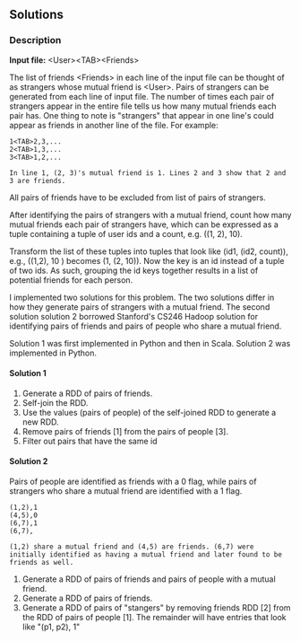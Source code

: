 ## Solutions

### Description

**Input file:** &lt;User&gt;&lt;TAB&gt;&lt;Friends&gt;

The list of friends &lt;Friends&gt; in each line of the input file can be thought of as strangers whose mutual friend is &lt;User&gt;. Pairs of strangers can be generated from each line of input file. The number of times each pair of strangers appear in the entire file tells us how many mutual friends each pair has. One thing to note is "strangers" that appear in one line's <FRIENDS> could appear as friends in another line of the file. For example:

    1<TAB>2,3,...
    2<TAB>1,3,...
    3<TAB>1,2,...

    In line 1, (2, 3)'s mutual friend is 1. Lines 2 and 3 show that 2 and 3 are friends.

All pairs of friends have to be excluded from list of pairs of strangers.

After identifying the pairs of strangers with a mutual friend, count how many mutual friends each pair of strangers have, which can be expressed as a tuple containing a tuple of user ids and a count, e.g. ((1, 2), 10).

Transform the list of these tuples into tuples that look like (id1, (id2, count)), e.g., ((1,2), 10 ) becomes (1, (2, 10)). Now the key is an id instead of a tuple of two ids. As such, grouping the id keys together results in a list of potential friends for each person.

I implemented two solutions for this problem. The two solutions differ in how they generate pairs of strangers with a mutual friend. The second solution solution 2 borrowed Stanford's CS246 Hadoop solution for identifying pairs of friends and pairs of people who share a mutual friend.

Solution 1 was first implemented in Python and then in Scala. Solution 2 was implemented in Python.

#### Solution 1

1. Generate a RDD of pairs of friends.
2. Self-join the RDD.
3. Use the values (pairs of people) of the self-joined RDD to generate a new RDD.
4. Remove pairs of friends [1] from the pairs of people [3].
5. Filter out pairs that have the same id


#### Solution 2
Pairs of people are identified as friends with a 0 flag, while pairs of strangers who share a mutual friend are identified with a 1 flag.

    (1,2),1
    (4,5),0
    (6,7),1
    (6,7),

    (1,2) share a mutual friend and (4,5) are friends. (6,7) were initially identified as having a mutual friend and later found to be friends as well.

1. Generate a RDD of pairs of friends and pairs of people with a mutual friend.
2. Generate a RDD of pairs of friends.
3. Generate a RDD of pairs of "stangers" by removing friends RDD [2] from the RDD of pairs of people [1]. The remainder will have entries that look like "(p1, p2), 1"
